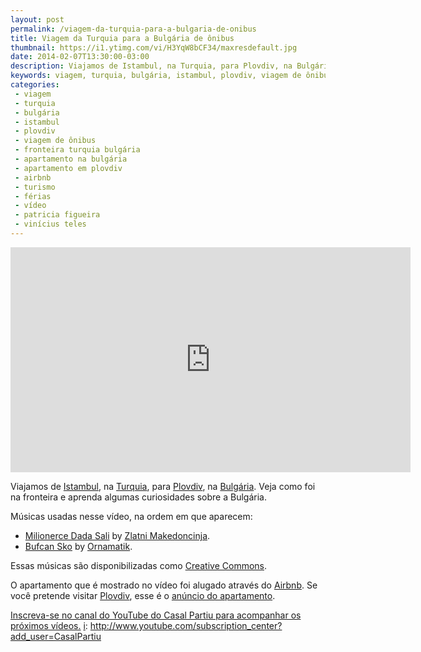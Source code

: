 ```yaml
---
layout: post
permalink: /viagem-da-turquia-para-a-bulgaria-de-onibus
title: Viagem da Turquia para a Bulgária de ônibus
thumbnail: https://i1.ytimg.com/vi/H3YqW8bCF34/maxresdefault.jpg
date: 2014-02-07T13:30:00-03:00
description: Viajamos de Istambul, na Turquia, para Plovdiv, na Bulgária. Veja como foi na fronteira e aprenda algumas curiosidades sobre a Bulgária.
keywords: viagem, turquia, bulgária, istambul, plovdiv, viagem de ônibus, fronteira turquia bulgária, apartamento na bulgária, apartamento em plovdiv, airbnb, turismo, férias, vídeo, patricia figueira, vinícius teles
categories:
 - viagem
 - turquia
 - bulgária
 - istambul
 - plovdiv
 - viagem de ônibus
 - fronteira turquia bulgária
 - apartamento na bulgária
 - apartamento em plovdiv
 - airbnb
 - turismo
 - férias
 - vídeo
 - patricia figueira
 - vinícius teles
---
```

<div class="center">
<iframe width="640" height="360" src="http://www.youtube.com/embed/H3YqW8bCF34" frameborder="0" allowfullscreen></iframe>
</div>

Viajamos de [Istambul][is], na [Turquia][t], para [Plovdiv][pl], na [Bulgária][b]. Veja como foi na fronteira e aprenda algumas curiosidades sobre a Bulgária.

Músicas usadas nesse vídeo, na ordem em que aparecem:

* [Milionerce Dada Sali][m1] by [Zlatni Makedoncinja][a1].
* [Bufcan Sko][m2] by [Ornamatik][a2].

Essas músicas são disponibilizadas como [Creative Commons][cc].

O apartamento que é mostrado no vídeo foi alugado através do [Airbnb][a]. Se você pretende visitar [Plovdiv][pl], esse é o [anúncio do apartamento][aa].

[Inscreva-se no canal do YouTube do Casal Partiu para acompanhar os próximos vídeos.][i] 
[i]: http://www.youtube.com/subscription_center?add_user=CasalPartiu

[i]:     http://www.youtube.com/subscription_center?add_user=CasalPartiu
[is]:    http://wikitravel.org/pt/Istambul
[t]:     http://wikitravel.org/pt/Turquia
[pl]:    http://wikitravel.org/en/Plovdiv
[b]:     http://wikitravel.org/pt/Bulg%C3%A1ria

[m1]:    http://freemusicarchive.org/music/Ork_Zlatni_Makedoncinja/Live_at_the_2013_Golden_Festival_1545/Milionerce_Dada_Sali
[a1]:    http://freemusicarchive.org/music/Ork_Zlatni_Makedoncinja/
[m2]:    http://freemusicarchive.org/music/Ornamatik/Live_at_the_2014_Golden_Festival_1808/Bufcan_Sko
[a2]:    http://freemusicarchive.org/music/Ornamatik/
[cc]:    http://creativecommons.org.br/

[a]:     http://www.airbnb.com.br/c/vteles
[aa]:    https://pt.airbnb.com/rooms/270888